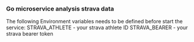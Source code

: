 ### Go microservice analysis strava data

The following Environment variables needs to be defined before start the service:
STRAVA_ATHLETE - your strava athlete ID
STRAVA_BEARER - your strava bearer token 
